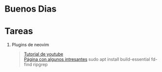 # Buenos Dias

# Tareas

1. Plugins de neovim
    >[Tutorial de youtube](https://www.youtube.com/playlist?list=PLzc_3azyItDXysVKuih0vRHziTuSZEVP9)  
    >[Página con algunos intresantes](https://diegologs.com/vim-plugins/)
    sudo apt install build-essential fd-find ripgrep